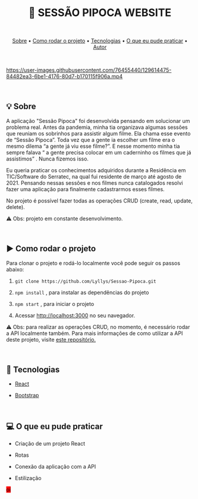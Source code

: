 <h1 align="center">🍿 SESSÃO PIPOCA WEBSITE </h1>

<br />

<p align="center">
 <a href="#sobre">Sobre</a> •
 <a href="#rodarProjeto">Como rodar o projeto</a> •
 <a href="#tecnologias">Tecnologias</a> • 
 <a href="#aprendizado">O que eu pude praticar</a> •  
 <a href="#autor">Autor</a>
</p>

<br />

https://user-images.githubusercontent.com/76455440/129614475-84482ea3-6be1-4176-80d7-b170115f906a.mp4

<br />

<h2 id="sobre">💡 Sobre</h2>

A aplicação "Sessão Pipoca" foi desenvolvida pensando em solucionar um problema real. Antes da pandemia, minha tia organizava algumas sessões que reuniam os sobrinhos para assistir algum filme. Ela chama esse evento de “Sessão Pipoca”. Toda vez que a gente ia escolher um filme era o mesmo dilema “a gente já viu esse filme?”. E nesse momento minha tia sempre falava “ a gente precisa colocar em um caderninho os filmes que já assistimos” . Nunca fizemos isso.

Eu queria praticar os conhecimentos adquiridos durante a Residência em TIC/Software do Serratec, na qual fui residente de março até agosto de 2021. Pensando nessas sessões e nos filmes nunca catalogados resolvi fazer uma aplicação para finalmente cadastrarmos esses filmes.

No projeto é possível fazer todas as operações CRUD (create, read, update, delete).

⚠ Obs: projeto em constante desenvolvimento. 

<br />

<h2 id="rodarProjeto">▶ Como rodar o projeto</h2>
Para clonar o projeto e rodá-lo localmente você pode seguir os passos abaixo:

1. `git clone https://github.com/Lyllys/Sessao-Pipoca.git`

2. `npm install` , para instalar as dependências do projeto

3. `npm start` , para iniciar o projeto

4. Acessar [http://localhost:3000](http://localhost:3000/) no seu navegador.  

⚠ Obs: para realizar as operações CRUD, no momento, é necessário rodar a API localmente também. Para mais informações de como utilizar a API deste projeto, visite [este repositório.](https://github.com/Lyllys/Sessao-Pipoca-API)

<br />

<h2 id="tecnologias">🚀 Tecnologias</h2>

* [React](https://pt-br.reactjs.org/)

* [Bootstrap](https://getbootstrap.com/)

<br />

<h2 id="aprendizado">💻 O que eu pude praticar</h2>

* Criação de um projeto React

* Rotas 

* Conexão da aplicação com a API

* Estilização

<di vwidth="100px;" style="background-color: red;" > oi </div>


 

